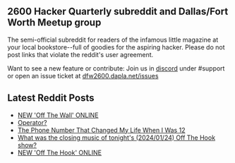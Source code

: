 ## 2600 Hacker Quarterly subreddit and Dallas/Fort Worth Meetup group
The semi-official subreddit for readers of the infamous little magazine at your local bookstore--full of goodies for the aspiring hacker. Please do not post links that violate the reddit's user agreement.

Want to see a new feature or contribute: 
Join us in [discord](https://dfw2600.dapla.net/chat) under #support or open an issue ticket at [dfw2600.dapla.net/issues](https://dfw2600.dapla.net/issues)

## Latest Reddit Posts
<!-- BLOG-POST-LIST:START -->
- [NEW 'Off The Wall' ONLINE](https://2600.com/wall/30-01-2024)
- [Operator?](https://www.reddit.com/r/2600/comments/1aez1hu/operator/)
- [The Phone Number That Changed My Life When I Was 12](https://www.reddit.com/r/2600/comments/1adedjc/the_phone_number_that_changed_my_life_when_i_was/)
- [What was the closing music of tonight's (2024/01/24) Off The Hook show?](https://www.reddit.com/r/2600/comments/19f3ic4/what_was_the_closing_music_of_tonights_20240124/)
- [NEW 'Off The Hook' ONLINE](https://2600.com/hook/24-01-2024)
<!-- BLOG-POST-LIST:END -->
